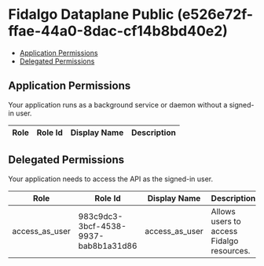 # Fidalgo Dataplane Public (e526e72f-ffae-44a0-8dac-cf14b8bd40e2)
- [Application Permissions](#application-permissions)
- [Delegated Permissions](#delegated-permissions)

## Application Permissions
Your application runs as a background service or daemon without a signed-in user.

| Role | Role Id | Display Name | Description |
|---|---|---|---|

## Delegated Permissions
Your application needs to access the API as the signed-in user. 

| Role | Role Id | Display Name | Description |
|---|---|---|---|
| access_as_user | 983c9dc3-3bcf-4538-9937-bab8b1a31d86 | access_as_user | Allows users to access Fidalgo resources. |

